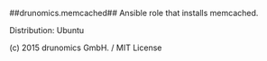 ##drunomics.memcached##
Ansible role that installs memcached.


Distribution: Ubuntu

(c) 2015 drunomics GmbH. /  MIT License